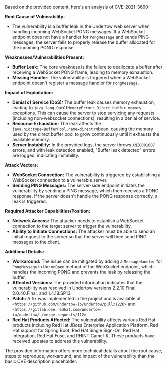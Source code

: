 Based on the provided content, here's an analysis of CVE-2021-3690:

**Root Cause of Vulnerability:**
- The vulnerability is a buffer leak in the Undertow web server when handling incoming WebSocket PONG messages. If a WebSocket endpoint does not have a handler for `PongMessage` and sends PING messages, the server fails to properly release the buffer allocated for the incoming PONG response.

**Weaknesses/Vulnerabilities Present:**
- **Buffer Leak:** The core weakness is the failure to deallocate a buffer after receiving a WebSocket PONG frame, leading to memory exhaustion.
- **Missing Handler:** The vulnerability is triggered when a WebSocket endpoint doesn't register a message handler for `PongMessage`.

**Impact of Exploitation:**
- **Denial of Service (DoS):** The buffer leak causes memory exhaustion, leading to `java.lang.OutOfMemoryError: Direct buffer memory` exceptions. This can cause the server to stop servicing any requests (including non-websocket connections), resulting in a denial of service.
- **Resource Exhaustion:**  The leak affects the `java.nio:type=BufferPool,name=direct` mbean, causing the memory used by the direct buffer pool to grow continuously until it exhausts the available memory.
- **Server Instability:** In the provided logs, the server throws  `XNIO001007` errors, and with leak detection enabled, "Buffer leak detected" errors are logged, indicating instability.

**Attack Vectors:**
- **WebSocket Connection:** The vulnerability is triggered by establishing a WebSocket connection to a vulnerable server.
- **Sending PING Messages:** The server-side endpoint initiates the vulnerability by sending a PING message, which then receives a PONG response. If the server doesn't handle the PONG response correctly, a leak is triggered.

**Required Attacker Capabilities/Position:**
- **Network Access:** The attacker needs to establish a WebSocket connection to the target server to trigger the vulnerability.
- **Ability to Initiate Connections:** The attacker must be able to send an initial request to the server so that the server will then send PING messages to the client.

**Additional Details:**
- **Workaround:**  The issue can be mitigated by adding a `MessageHandler` for `PongMessage` in the `onOpen` method of the WebSocket endpoint, which handles the incoming PONG and prevents the leak by releasing the buffer.
- **Affected Versions:**  The provided information indicates that the vulnerability was resolved in Undertow versions 2.2.10.Final, 2.0.40.Final, and 1.4.18.SP13.
- **Patch:** A fix was implemented in the project and is available at  `<https://github.com/undertow-io/undertow/pull/1226>` and  `<https://gitlab.cee.redhat.com/undertow-io/undertow/-/merge_requests/112>`.
- **Red Hat Products Affected:** The vulnerability affects various Red Hat products including Red Hat JBoss Enterprise Application Platform, Red Hat support for Spring Boot, Red Hat Single Sign-On, Red Hat Integration, Red Hat Fuse, and RHINT Camel-K. These products have received updates to address this vulnerability.

The provided information offers more technical details about the root cause, steps to reproduce, workaround, and impact of the vulnerability than the basic CVE description placeholder.